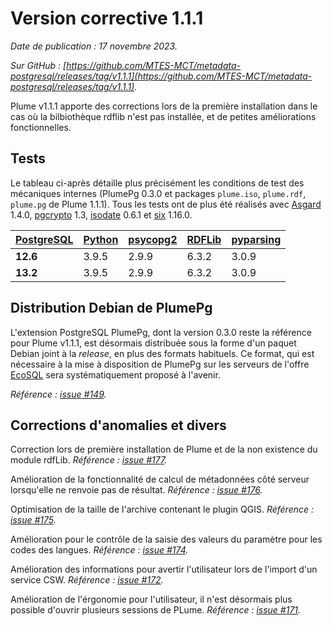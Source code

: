 # Version corrective 1.1.1

*Date de publication : 17 novembre 2023.*

*Sur GitHub : [https://github.com/MTES-MCT/metadata-postgresql/releases/tag/v1.1.1](https://github.com/MTES-MCT/metadata-postgresql/releases/tag/v1.1.1).*

Plume v1.1.1 apporte des corrections lors de la première installation dans le cas où la bilbiothèque rdflib n'est pas installée, et de petites améliorations fonctionnelles.  

## Tests

Le tableau ci-après détaille plus précisément les conditions de test des mécaniques internes (PlumePg 0.3.0 et packages `plume.iso`, `plume.rdf`, `plume.pg` de Plume 1.1.1). Tous les tests ont de plus été réalisés avec [Asgard](https://github.com/MTES-MCT/asgard-postgresql) 1.4.0, [pgcrypto](https://www.postgresql.org/docs/current/pgcrypto.html) 1.3, [isodate](https://pypi.org/project/isodate/) 0.6.1 et [six](https://pypi.org/project/six/) 1.16.0.

| [PostgreSQL](https://www.postgresql.org/) | [Python](https://www.python.org/) | [psycopg2](https://pypi.org/project/psycopg2/) | [RDFLib](https://pypi.org/project/rdflib/) | [pyparsing](https://pypi.org/project/pyparsing/) |
| --- | --- | --- | --- | --- |
| **12.6** | 3.9.5 | 2.9.9 | 6.3.2 | 3.0.9 |
| **13.2** | 3.9.5 | 2.9.9 | 6.3.2 | 3.0.9 |

## Distribution Debian de PlumePg

L'extension PostgreSQL PlumePg, dont la version 0.3.0 reste la référence pour Plume v1.1.1, est désormais distribuée sous la forme d'un paquet Debian joint à la *release*, en plus des formats habituels. Ce format, qui est nécessaire à la mise à disposition de PlumePg sur les serveurs de l'offre [EcoSQL](https://spote.developpement-durable.gouv.fr/offre/ecosql-postgresql) sera systématiquement proposé à l'avenir.

*Référence : [issue #149](https://github.com/MTES-MCT/metadata-postgresql/issues/149).*

## Corrections d'anomalies et divers

Correction lors de première installation de Plume et de la non existence du module rdfLib.
*Référence : [issue #177](https://github.com/MTES-MCT/metadata-postgresql/issues/177).*

Amélioration de la fonctionnalité de calcul de métadonnées côté serveur lorsqu'elle ne renvoie pas de résultat.
*Référence : [issue #176](https://github.com/MTES-MCT/metadata-postgresql/issues/176).*

Optimisation de la taille de l'archive contenant le plugin QGIS.
*Référence : [issue #175](https://github.com/MTES-MCT/metadata-postgresql/issues/175).*

Amélioration pour le contrôle de la saisie des valeurs du paramètre pour les codes des langues.
*Référence : [issue #174](https://github.com/MTES-MCT/metadata-postgresql/issues/174).*

Amélioration des informations pour avertir l'utilisateur lors de l'import d'un service CSW.
*Référence : [issue #172](https://github.com/MTES-MCT/metadata-postgresql/issues/172).*

Amélioration de l'érgonomie pour l'utilisateur, il n'est désormais plus possible d'ouvrir plusieurs sessions de PLume.
*Référence : [issue #171](https://github.com/MTES-MCT/metadata-postgresql/issues/171).*

